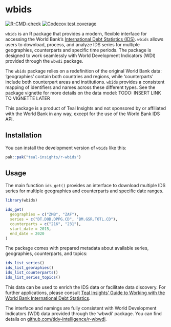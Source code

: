 
<!-- README.md is generated from README.Rmd. Please edit that file -->

# wbids

<!-- badges: start -->

[![R-CMD-check](https://github.com/Teal-Insights/r-wbids/actions/workflows/R-CMD-check.yaml/badge.svg)](https://github.com/Teal-Insights/r-wbids/actions/workflows/R-CMD-check.yaml)
[![Codecov test
coverage](https://codecov.io/gh/Teal-Insights/r-wbids/graph/badge.svg)](https://app.codecov.io/gh/Teal-Insights/r-wbids)
<!-- badges: end -->

`wbids` is an R package that provides a modern, flexible interface for
accessing the World Bank’s [International Debt Statistics
(IDS)](https://datacatalog.worldbank.org/search/dataset/0038015).
`wbids` allows users to download, process, and analyze IDS series for
multiple geographies, counterparts and specific time periods. The
package is designed to work seamlessly with World Development Indicators
(WDI) provided through the `wbwdi` package.

The `wbids` package relies on a redefinition of the original World Bank
data: ‘geographies’ contain both countries and regions, while
‘counterparts’ include both counterpart areas and institutions. `wbids`
provides a consistent mapping of identifiers and names across these
different types. See the package vignette for more details on the data
model: TODO: INSERT LINK TO VIGNETTE LATER

This package is a product of Teal Insights and not sponsored by or
affiliated with the World Bank in any way, except for the use of the
World Bank IDS API.

## Installation

You can install the development version of `wbids` like this:

``` r
pak::pak("teal-insights/r-wbids")
```

## Usage

The main function `ids_get()` provides an interface to download multiple
IDS series for multiple geographies and counterparts and specific date
ranges.

``` r
library(wbids)

ids_get(
  geographies = c("ZMB", "ZAF"),
  series = c("DT.DOD.DPPG.CD", "BM.GSR.TOTL.CD"),
  counterparts = c("216", "231"),
  start_date = 2015,
  end_date = 2020
)
```

The package comes with prepared metadata about available series,
geographies, counterparts, and topics:

``` r
ids_list_series()
ids_list_georaphies()
ids_list_counterparts()
ids_list_series_topics()
```

This data can be used to enrich the IDS data or facilitate data
discovery. For further applications, please consult [Teal Insights’
Guide to Working with the World Bank International Debt
Statistics](https://teal-insights.github.io/teal_insights_guide_to_wbids/).

The interface and namings are fully consistent with World Development
Indicators (WDI) data provided through the ‘wbwdi’ package. You can find
details on
[github.com/tidy-intelligence/r-wbwdi](https://github.com/tidy-intelligence/r-wbwdi).
